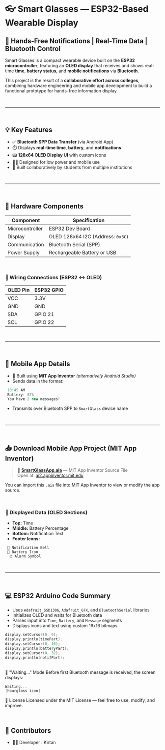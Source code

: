# 👓 Smart Glasses — ESP32-Based Wearable Display

## 🚀 Hands-Free Notifications | Real-Time Data | Bluetooth Control

Smart Glasses is a compact wearable device built on the **ESP32 microcontroller**, featuring an **OLED display** that receives and shows real-time **time**, **battery status**, and **mobile notifications** via **Bluetooth**.

This project is the result of a **collaborative effort across colleges**, combining hardware engineering and mobile app development to build a functional prototype for hands-free information display.

<br>
<hr>
<br>

## 💡 Key Features

- ✅ **Bluetooth SPP Data Transfer** (via Android App)
- ⏱️ Displays **real-time time**, **battery**, and **notifications**
- 📟 **128x64 OLED Display UI** with custom icons
- 👨‍🔧 Designed for low power and mobile use
- 🤝 Built collaboratively by students from multiple institutions

<br>
<hr>
<br>

## 🔧 Hardware Components

| Component           | Specification                     |
|---------------------|-----------------------------------|
| Microcontroller     | ESP32 Dev Board                   |
| Display             | OLED 128x64 I2C (Address: `0x3C`) |
| Communication       | Bluetooth Serial (SPP)            |
| Power Supply        | Rechargeable Battery or USB       |

<br>

### 🔌 Wiring Connections (ESP32 ↔ OLED)

| OLED Pin | ESP32 GPIO |
|----------|------------|
| VCC      | 3.3V       |
| GND      | GND        |
| SDA      | GPIO 21    |
| SCL      | GPIO 22    |

<br>
<hr>
<br>

## 📱 Mobile App Details

- 🔧 Built using **MIT App Inventor** *(alternatively Android Studio)*
- Sends data in the format:
  
```cpp
 10:45 AM
 Battery: 82%
 You have 2 new messages!
```

- Transmits over Bluetooth SPP to `SmartGlass` device name

<br>
<hr>
<br>


## 📥 Download Mobile App Project (MIT App Inventor)

> 🔗 **[SmartGlassApp.aia](app/SmartGlassApp.aia)** — MIT App Inventor Source File  
Open at: [ai2.appinventor.mit.edu](https://ai2.appinventor.mit.edu/)

You can import this `.aia` file into MIT App Inventor to view or modify the app source.


<br>

### 🔋 Displayed Data (OLED Sections)

- **Top:** Time
- **Middle:** Battery Percentage
- **Bottom:** Notification Text
- **Footer Icons:**
```
 🔔 Notification Bell
 🔋 Battery Icon
  ⏰ Alarm Symbol
```

<br>
<hr>
<br>

## 💻 ESP32 Arduino Code Summary

- Uses `Adafruit_SSD1306`, `Adafruit_GFX`, and `BluetoothSerial` libraries
- Initializes OLED and waits for Bluetooth data
- Parses input into `Time`, `Battery`, and `Message` segments
- Displays icons and text using custom 16x16 bitmaps

```cpp
display.setCursor(0, 0);
display.println(timePart);
display.setCursor(0, 16);
display.println(batteryPart);
display.setCursor(0, 32);
display.println(notifPart);
```

<br>
🧠 "Waiting..." Mode
Before first Bluetooth message is received, the screen displays:

```cpp
Waiting...
[hourglass icon]
```

📜 License
Licensed under the MIT License — feel free to use, modify, and improve.

<br>

## 🙌 Contributors
- 👨‍💻 Developer : Kirtan

